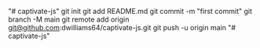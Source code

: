 "# captivate-js"  git init git add README.md git commit -m "first commit" git branch -M main git remote add origin git@github.com:dwilliams64/captivate-js.git git push -u origin main
"# captivate-js" 
